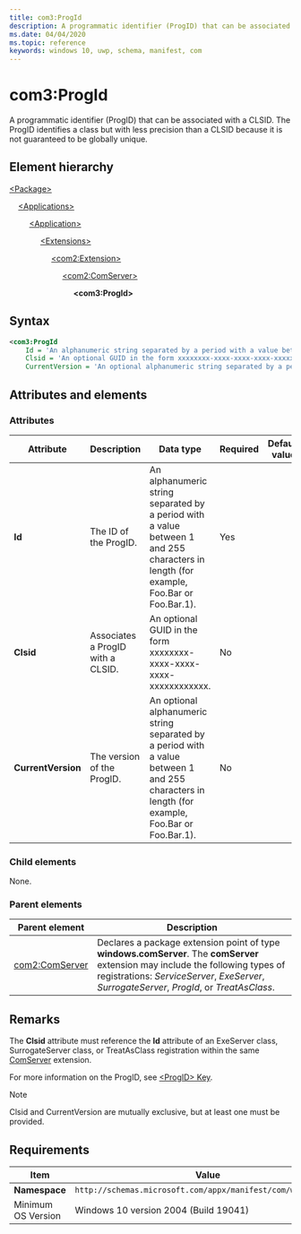 ```yaml
---
title: com3:ProgId
description: A programmatic identifier (ProgID) that can be associated with a CLSID (com3:ProgId).
ms.date: 04/04/2020
ms.topic: reference
keywords: windows 10, uwp, schema, manifest, com
---
```


# com3:ProgId

A programmatic identifier (ProgID) that can be associated with a CLSID. The ProgID identifies a class but with less precision than a CLSID because it is not guaranteed to be globally unique.

## Element hierarchy

[\<Package\>](element-package.md)

&nbsp;&nbsp;&nbsp;&nbsp;[\<Applications\>](element-applications.md)

&nbsp;&nbsp;&nbsp;&nbsp; &nbsp;&nbsp;&nbsp;&nbsp;[\<Application\>](element-application.md)

&nbsp;&nbsp;&nbsp;&nbsp; &nbsp;&nbsp;&nbsp;&nbsp; &nbsp;&nbsp;&nbsp;&nbsp;[\<Extensions\>](element-1-extensions.md)

&nbsp;&nbsp;&nbsp;&nbsp; &nbsp;&nbsp;&nbsp;&nbsp; &nbsp;&nbsp;&nbsp;&nbsp; &nbsp;&nbsp;&nbsp;&nbsp;[\<com2:Extension\>](element-com2-extension.md)

&nbsp;&nbsp;&nbsp;&nbsp; &nbsp;&nbsp;&nbsp;&nbsp; &nbsp;&nbsp;&nbsp;&nbsp; &nbsp;&nbsp;&nbsp;&nbsp; &nbsp;&nbsp;&nbsp;&nbsp;[\<com2:ComServer\>](element-com2-comserver.md)

&nbsp;&nbsp;&nbsp;&nbsp; &nbsp;&nbsp;&nbsp;&nbsp; &nbsp;&nbsp;&nbsp;&nbsp; &nbsp;&nbsp;&nbsp;&nbsp; &nbsp;&nbsp;&nbsp;&nbsp; &nbsp;&nbsp;&nbsp;&nbsp;**\<com3:ProgId\>**

## Syntax

```xml
<com3:ProgId 
    Id = 'An alphanumeric string separated by a period with a value between 1 and 255 characters in length (for example, Foo.Bar or Foo.Bar.1).'
    Clsid = 'An optional GUID in the form xxxxxxxx-xxxx-xxxx-xxxx-xxxxxxxxxxxx.'
    CurrentVersion = 'An optional alphanumeric string separated by a period with a value between 1 and 255 characters in length (for example, Foo.Bar or Foo.Bar.1).' />
```

## Attributes and elements

### Attributes

| Attribute | Description | Data type | Required | Default value |
|-|-|-|-|-|
| **Id** | The ID of the ProgID. | An alphanumeric string separated by a period with a value between 1 and 255 characters in length (for example, Foo.Bar or Foo.Bar.1). | Yes |  |
| **Clsid** | Associates a ProgID with a CLSID. | An optional GUID in the form xxxxxxxx-xxxx-xxxx-xxxx-xxxxxxxxxxxx. | No |  |
| **CurrentVersion** | The version of the ProgID. | An optional alphanumeric string separated by a period with a value between 1 and 255 characters in length (for example, Foo.Bar or Foo.Bar.1). | No |  |

### Child elements

None.

### Parent elements

| Parent element | Description |
|-|-|
| [com2:ComServer](element-com2-comserver.md) | Declares a package extension point of type **windows.comServer**. The **comServer** extension may include the following types of registrations: *ServiceServer*, *ExeServer*, *SurrogateServer*, *ProgId*, or *TreatAsClass*. |

## Remarks

The **Clsid** attribute must reference the **Id** attribute of an ExeServer class, SurrogateServer class, or TreatAsClass registration within the same [ComServer](element-com-comserver.md) extension.

For more information on the ProgID, see [\<ProgID\> Key](/windows/win32/com/-progid--key).

> [!NOTE]
> Clsid and CurrentVersion are mutually exclusive, but at least one must be provided.

## Requirements

| Item | Value |
|--|--|
| **Namespace** | `http://schemas.microsoft.com/appx/manifest/com/windows10/3` |
| Minimum OS Version | Windows 10 version 2004 (Build 19041) |
